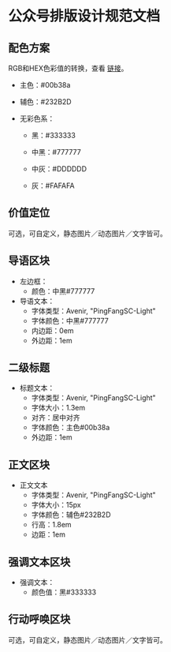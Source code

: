 # 公众号排版设计规范文档

## 配色方案

RGB和HEX色彩值的转换，查看 [链接](http://www.sioe.cn/yingyong/yanse-rgb-16/)。

- 主色：#00b38a
- 辅色：#232B2D
- 无彩色系：

  - 黑：#333333
  - 中黑：#777777

  - 中灰：#DDDDDD
  - 灰：#FAFAFA

## 价值定位

可选，可自定义，静态图片／动态图片／文字皆可。

## 导语区块

- 左边框：
  - 颜色：中黑#777777
- 导语文本：
  - 字体类型：Avenir, "PingFangSC-Light"
  - 字体颜色：中黑#777777
  - 内边距：0em
  - 外边距：1em

## 二级标题

- 标题文本：
  - 字体类型：Avenir, "PingFangSC-Light"
  - 字体大小：1.3em
  - 对齐：居中对齐
  - 字体颜色：主色#00b38a
  - 外边距：1em

## 正文区块

- 正文文本
  - 字体类型：Avenir, "PingFangSC-Light"
  - 字体大小：15px
  - 字体颜色：辅色#232B2D
  - 行高：1.8em
  - 边距：1em

## 强调文本区块

- 强调文本：
  - 颜色值：黑#333333

## 行动呼唤区块

可选，可自定义，静态图片／动态图片／文字皆可。